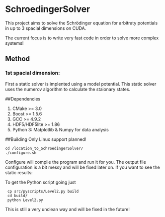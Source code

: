 # SchroedingerSolver
This project aims to solve the Schrödinger equation for arbitraty potentials in up to 3 spacial dimensions on CUDA. 

The current focus is to write very fast code in order to solve more complex systems!
## Method
### 1st spacial dimension:
First a static solver is implented using a model potential. This static solver
uses the numerov algorithm to calculate the staionary states.


##Dependencies
1. CMake >= 3.0
2. Boost >= 1.5.6
3. GCC >= 4.9.2
4. HDF5/HDF5lite >= 1.86
5. Python 3: Matplotlib & Numpy for data analysis

##Building
Only Linux support planned!
```{r, engine='bash', count_lines}
cd /location_to_SchroedingerSolver/
./configure.sh

```
Configure will compile the program and run it for you. The
output file configuration is a bit messy and will be fixed later on.
If you want to see the static results:

To get the Python script going just
```{r, engine='bash', count_lines}
 cp src/pyscripts/Level2.py build
 cd build/
 python Level2.py
```
This is still a very unclean way and will be fixed in the future!


